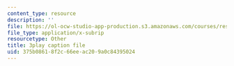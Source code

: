 ```yaml
---
content_type: resource
description: ''
file: https://ol-ocw-studio-app-production.s3.amazonaws.com/courses/res-10-s95-physics-of-covid-19-transmission-fall-2020/375b08618f2c66eeac209a0c84395024_nbJRDPcJTWk.srt
file_type: application/x-subrip
resourcetype: Other
title: 3play caption file
uid: 375b0861-8f2c-66ee-ac20-9a0c84395024
---
```


